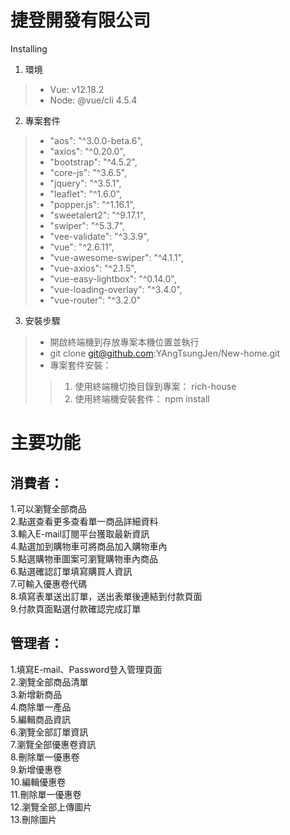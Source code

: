
# 捷登開發有限公司

Installing

1. 環境
> - Vue: v12.18.2
> - Node: @vue/cli 4.5.4
2. 專案套件
> -   "aos": "^3.0.0-beta.6",<br>
> -    "axios": "^0.20.0",<br>
> -    "bootstrap": "^4.5.2",<br>
> -    "core-js": "^3.6.5",<br>
> -    "jquery": "^3.5.1",<br>
> -    "leaflet": "^1.6.0",<br>
> -    "popper.js": "^1.16.1",<br>
> -    "sweetalert2": "^9.17.1",<br>
> -    "swiper": "^5.3.7",<br>
> -    "vee-validate": "^3.3.9",<br>
> -    "vue": "^2.6.11",<br>
> -    "vue-awesome-swiper": "^4.1.1",<br>
> -    "vue-axios": "^2.1.5",<br>
> -    "vue-easy-lightbox": "^0.14.0",<br>
> -    "vue-loading-overlay": "^3.4.0",<br>
> -    "vue-router": "^3.2.0"<br>

3. 安裝步驟

> - 開啟終端機到存放專案本機位置並執行
> - git clone git@github.com:YAngTsungJen/New-home.git
> - 專案套件安裝：
> >  1. 使用終端機切換目錄到專案： rich-house
> >  2. 使用終端機安裝套件： npm install
 
# 主要功能
## 消費者：
1.可以瀏覽全部商品 <br>
2.點選查看更多查看單一商品詳細資料 <br>
3.輸入E-mail訂閱平台獲取最新資訊<br>
4.點選加到購物車可將商品加入購物車內<br>
5.點選購物車圖案可瀏覽購物車內商品<br>
6.點選確認訂單填寫購買人資訊<br>
7.可輸入優惠卷代碼<br>
8.填寫表單送出訂單，送出表單後連結到付款頁面<br>
9.付款頁面點選付款確認完成訂單<br>
## 管理者：
1.填寫E-mail、Password登入管理頁面<br>
2.瀏覽全部商品清單<br>
3.新增新商品<br>
4.商除單一產品<br>
5.編輯商品資訊<br>
6.瀏覽全部訂單資訊<br>
7.瀏覽全部優惠卷資訊<br>
8.刪除單一優惠卷<br>
9.新增優惠卷<br>
10.編輯優惠卷<br>
11.刪除單一優惠卷<br>
12.瀏覽全部上傳圖片<br>
13.刪除圖片<br>
